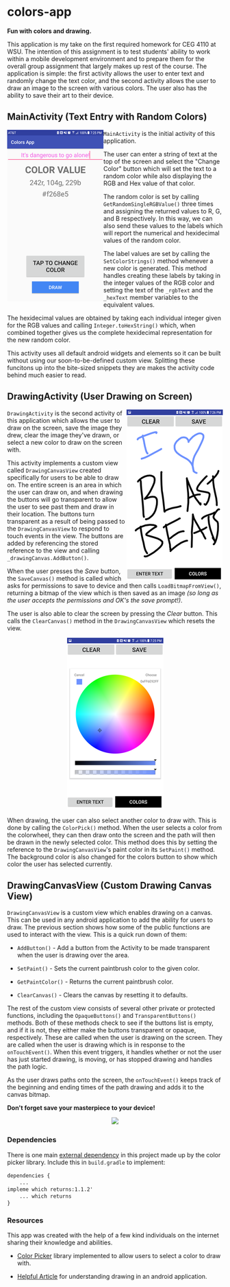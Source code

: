 # colors-app
**Fun with colors and drawing.**

This application is my take on the first required homework for CEG 4110 at WSU. The intention of this assignment is to test students' ability to work within a mobile development environment and to prepare them for the overall group assignment that largely makes up rest of the course. The application is simple: the first activity allows the user to enter text and randomly change the text color, and the second activity allows the user to draw an image to the screen with various colors. The user also has the ability to save their art to their device.

## MainActivity (Text Entry with Random Colors)
<img src="images/scrn_01.png" align="left">

`MainActivity` is the initial activity of this application.

The user can enter a string of text at the top of the screen and select the "Change Color" button which will set the text to a random color while also displaying the RGB and Hex value of that color.

The random color is set by calling `GetRandomSingleRGBValue()` three times and assigning the returned values to R, G, and B respectively. In this way, we can also send these values to the labels which will report the numerical and hexidecimal values of the random color.

The label values are set by calling the `SetColorStrings()` method whenever a new color is generated. This method handles creating these labels by taking in the integer values of the RGB color and setting the text of the `_rgbText` and the `_hexText` member variables to the equivalent values.

The hexidecimal values are obtained by taking each individual integer given for the RGB values and calling `Integer.toHexString()` which, when combined together gives us the complete hexidecimal representation for the new random color.

This activity uses all default android widgets and elements so it can be built without using our soon-to-be-defined custom view. Splitting these funcitons up into the bite-sized snippets they are makes the activity code behind much easier to read.


## DrawingActivity (User Drawing on Screen)
<img src="images/scrn_03.png" align="right">

`DrawingActivity` is the second activity of this application which allows the user to draw on the screen, save the image they drew, clear the image they've drawn, or select a new color to draw on the screen with.

This activity implements a custom view called `DrawingCanvasView` created specifically for users to be able to draw on. The entire screen is an area in which the user can draw on, and when drawing the buttons will go transparent to allow the user to see past them and draw in their location. The buttons turn transparent as a result of being passed to the  `DrawingCanvasView` to respond to touch events in the view. The buttons are added by referencing the stored reference to the view and calling `_drawingCanvas.AddButton()`.

When the user presses the _Save_ button, the `SaveCanvas()` method is called which asks for permissions to save to device and then calls `LoadBitmapFromView()`, returning a bitmap of the view which is then saved as an image _(so long as the user accepts the permissions and OK's the save prompt!)_.

The user is also able to clear the screen by pressing the _Clear_ button. This calls the `ClearCanvas()` method in the `DrawingCanvasView` which resets the view.

<div align="center">
<img src="images/scrn_05.png">
</div>

When drawing, the user can also select another color to draw with. This is done by calling the `ColorPick()` method. When the user selects a color from the colorwheel, they can then draw onto the screen and the path will then be drawn in the newly selected color. This method does this by setting the reference to the `DrawingCanvasView`'s paint color in its `SetPaint()` method. The background color is also changed for the colors button to show which color the user has selected currently.

## DrawingCanvasView (Custom Drawing Canvas View)
`DrawingCanvasView` is a custom view which enables drawing on a canvas. This can be used in any android application to add the ability for users to draw. The previous section shows how some of the public functions are used to interact with the view. This is a quick run down of them:

- `AddButton()` - Add a button from the Activity to be made transparent when the user is drawing over the area.

- `SetPaint()` - Sets the current paintbrush color to the given color.

- `GetPaintColor()` - Returns the current paintbrush color.

- `ClearCanvas()` - Clears the canvas by resetting it to defaults.

The rest of the custom view consists of several other private or protected functions, including the `OpaqueButtons()` and `TransparentButtons()` methods. Both of these methods check to see if the buttons list is empty, and if it is not, they either make the buttons transparent or opaque, respectively. These are called when the user is drawing on the screen. They are called when the user is drawing which is in response to the `onTouchEvent()`. When this event triggers, it handles whether or not the user has just started drawing, is moving, or has stopped drawing and handles the path logic.

As the user draws paths onto the screen, the `onTouchEvent()` keeps track of the beginning and ending times of the path drawing and adds it to the canvas bitmap.

**Don't forget save your masterpiece to your device!**
<div align="center">
    <img src="images/scrn-04.png">
</div>

### Dependencies

There is one main [external dependency](https://github.com/duanhong169/ColorPicker) in this project made up by the color picker library. Include this in `build.gradle` to implement:
```
dependencies {
    ...
impleme which returns:1.1.2'
    ... which returns
}
```

### Resources
This app was created with the help of a few kind individuals on the internet sharing their knowledge and abilities.

- [Color Picker](https://github.com/duanhong169/ColorPicker) library implemented to allow users to select a color to draw with.

- [Helpful Article](https://code.tutsplus.com/tutorials/android-sdk-create-a-drawing-app-touch-interaction--mobile-19202) for understanding drawing in an android application.
